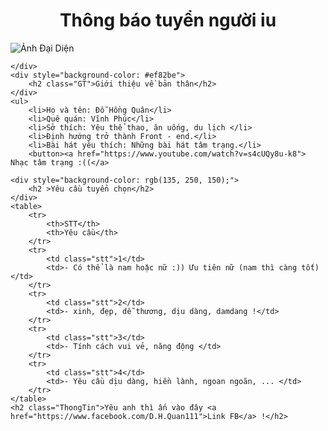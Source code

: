 
<html lang="en">
<head>
    <meta charset="UTF-8">
    <meta http-equiv="X-UA-Compatible" content="IE=edge">
    <meta name="viewport" content="width=device-width, initial-scale=1.0">
    <title>Đỗ Hồng Quân <3</title>
    <link rel="stylesheet" href="main.css">
</head>
<body>
    <h1 style="text-align:center ; color: rgb(0, 64, 255)(0, 64, 255)">Thông báo tuyển người iu </h1>
    <div>
        <img src="https://scontent.fhan14-3.fna.fbcdn.net/v/t39.30808-6/273217589_1008216196440879_6173406737146795567_n.jpg?_nc_cat=102&ccb=1-7&_nc_sid=8bfeb9&_nc_ohc=3evtEr8lf4EAX8RL2Tz&_nc_ht=scontent.fhan14-3.fna&oh=00_AfCDBtqLoP7J7HVjQnKbWSaK6-sX8KsWHva-lc0iizSZGQ&oe=6361CEDE" alt="Ảnh Đại Diện ">

    </div>
    <div style="background-color: #ef82be">
        <h2 class="GT">Giới thiệu về bản thân</h2>
    </div>
    <ul>
        <li>Họ và tên: Đỗ Hồng Quân</li>
        <li>Quê quán: Vĩnh Phúc</li>
        <li>Sở thích: Yêu thể thao, ăn uống, du lịch </li>
        <li>Định hướng trở thành Front - end.</li>
        <li>Bài hát yêu thích: Những bài hát tâm trạng.</li>
        <button><a href="https://www.youtube.com/watch?v=s4cUQy8u-k8"> Nhạc tâm trạng :((</a>
  
    <div style="background-color: rgb(135, 250, 150);">
        <h2 >Yêu cầu tuyển chọn</h2>
    </div>
    <table>
        <tr>
            <th>STT</th>
            <th>Yêu cầu</th>
        </tr>
        <tr>
            <td class="stt">1</td>
            <td>- Có thể là nam hoặc nữ :)) Ưu tiên nữ (nam thì càng tốt)</td>
        </tr>
        <tr>
            <td class="stt">2</td>
            <td>- xinh, đẹp, dễ thương, dịu dàng, damdang !</td>
        </tr>
        <tr>
            <td class="stt">3</td>
            <td>- Tính cách vui vẻ, năng động </td>
        </tr>
        <tr>
            <td class="stt">4</td>
            <td>- Yêu cầu dịu dàng, hiền lành, ngoan ngoãn, ... </td>
        </tr>
    </table>
    <h2 class="ThongTin">Yêu anh thì ấn vào đây <a href="https://www.facebook.com/D.H.Quan111">Link FB</a> !</h2>



